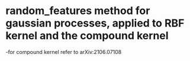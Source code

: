 # random_features method for gaussian processes, applied to RBF kernel and the compound kernel
-for compound kernel refer to arXiv:2106.07108
 

